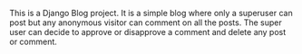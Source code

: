 This is a Django Blog project. It is a simple blog where only a superuser can post but any anonymous visitor can
comment on all the posts. The super user can decide to approve or disapprove a comment and delete any post or comment.
